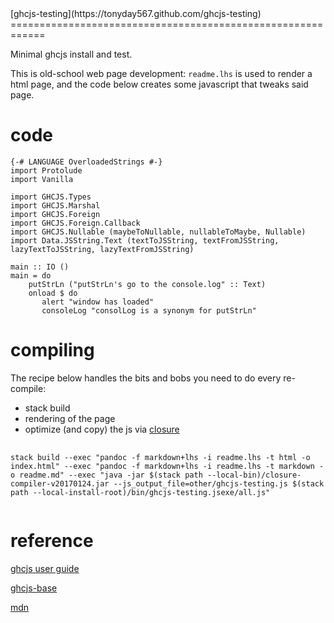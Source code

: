 <meta charset="utf-8">
<link rel="stylesheet" href="https://tonyday567.github.io/other/lhs.css">
<script type="text/javascript" async
  src="https://cdn.mathjax.org/mathjax/latest/MathJax.js?config=TeX-MML-AM_CHTML">
</script>
[ghcjs-testing](https://tonyday567.github.com/ghcjs-testing)
============================================================

Minimal ghcjs install and test.

This is old-school web page development: `readme.lhs` is used to render
a html page, and the code below creates some javascript that tweaks said
page.

<script language="javascript" src="other/ghcjs-testing.js"></script>
code
====

``` {.sourceCode .literate .haskell}
{-# LANGUAGE OverloadedStrings #-}
import Protolude
import Vanilla

import GHCJS.Types
import GHCJS.Marshal
import GHCJS.Foreign
import GHCJS.Foreign.Callback
import GHCJS.Nullable (maybeToNullable, nullableToMaybe, Nullable)
import Data.JSString.Text (textToJSString, textFromJSString, lazyTextToJSString, lazyTextFromJSString)

main :: IO ()
main = do
    putStrLn ("putStrLn's go to the console.log" :: Text)
    onload $ do
       alert "window has loaded"
       consoleLog "consolLog is a synonym for putStrLn"
```

compiling
=========

The recipe below handles the bits and bobs you need to do every
re-compile:

-   stack build
-   rendering of the page
-   optimize (and copy) the js via
    [closure](http://dl.google.com/closure-compiler)

<pre>
  <code style="white-space: pre-wrap;">
stack build --exec "pandoc -f markdown+lhs -i readme.lhs -t html -o index.html" --exec "pandoc -f markdown+lhs -i readme.lhs -t markdown -o readme.md" --exec "java -jar $(stack path --local-bin)/closure-compiler-v20170124.jar --js_output_file=other/ghcjs-testing.js $(stack path --local-install-root)/bin/ghcjs-testing.jsexe/all.js"
  </code>
</pre>
reference
=========

[ghcjs user guide](https://github.com/ghcjs/ghcjs/wiki/GHCJS-User-Guide)

[ghcjs-base](https://github.com/ghcjs/ghcjs-base)

[mdn](https://developer.mozilla.org/en-US/docs)
